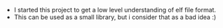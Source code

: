 - I started this project to get a low level understanding of elf file format. 
- This can be used as a small library, but i consider that as a bad idea :)

